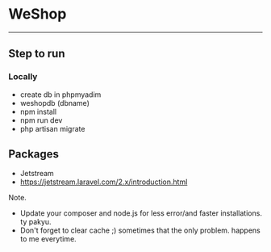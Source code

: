 # WeShop
--------------


## Step to run

### Locally
- create db in phpmyadim 
- weshopdb (dbname)
- npm install
- npm run dev
- php artisan migrate

## Packages
- Jetstream 
- https://jetstream.laravel.com/2.x/introduction.html


Note.
- Update your composer and node.js for less error/and faster installations. ty pakyu.
- Don't forget to clear cache ;) sometimes that the only problem. happens to me everytime.
